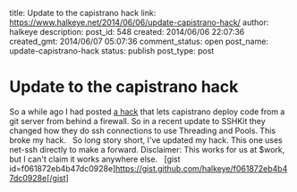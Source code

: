 title: Update to the capistrano hack
link: https://www.halkeye.net/2014/06/06/update-capistrano-hack/
author: halkeye
description: 
post_id: 548
created: 2014/06/06 22:07:36
created_gmt: 2014/06/07 05:07:36
comment_status: open
post_name: update-capistrano-hack
status: publish
post_type: post

# Update to the capistrano hack

So a while ago I had posted [a hack](http://www.halkeye.net/2014/01/24/capistrano3-deploying-internal-git-server/) that lets capistrano deploy code from a git server from behind a firewall. So in a recent update to SSHKit they changed how they do ssh connections to use Threading and Pools. This broke my hack.   So long story short, I've updated my hack. This one uses net-ssh directly to make a forward. Disclaimer: This works for us at $work, but I can't claim it works anywhere else.   [gist id=f061872eb4b47dc0928e]https://gist.github.com/halkeye/f061872eb4b47dc0928e[/gist]